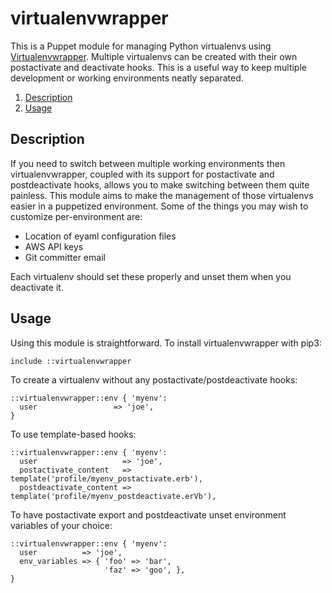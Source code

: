 # virtualenvwrapper

This is a Puppet module for managing Python virtualenvs using
[Virtualenvwrapper](https://virtualenvwrapper.readthedocs.io/en/latest/).
Multiple virtualenvs can be created with their own postactivate and deactivate
hooks. This is a useful way to keep multiple development or working
environments neatly separated.

1. [Description](#description)
3. [Usage](#usage)

## Description

If you need to switch between multiple working environments then
virtualenvwrapper, coupled with its support for postactivate and postdeactivate
hooks, allows you to make switching between them quite painless. This module
aims to make the management of those virtualenvs easier in a puppetized
environment. Some of the things you may wish to customize per-environment are:

* Location of eyaml configuration files
* AWS API keys
* Git committer email

Each virtualenv should set these properly and unset them when you deactivate it.

## Usage

Using this module is straightforward. To install virtualenvwrapper with pip3:

    include ::virtualenvwrapper

To create a virtualenv without any postactivate/postdeactivate hooks:
    
    ::virtualenvwrapper::env { 'myenv':
      user                 => 'joe',
    }

To use template-based hooks:

    ::virtualenvwrapper::env { 'myenv':
      user                   => 'joe',
      postactivate_content   => template('profile/myenv_postactivate.erb'),
      postdeactivate_content => template('profile/myenv_postdeactivate.erVb'),

To have postactivate export and postdeactivate unset environment variables of
your choice:

    ::virtualenvwrapper::env { 'myenv':
      user          => 'joe',
      env_variables => { 'foo' => 'bar',
                         'faz' => 'goo', },
    }
